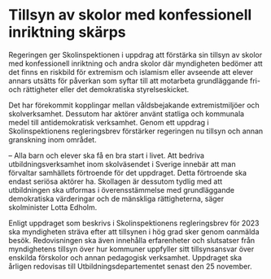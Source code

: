 # Tillsyn av skolor med konfessionell inriktning skärps

Regeringen ger Skolinspektionen i uppdrag att förstärka sin tillsyn av skolor med konfessionell inriktning och andra skolor där myndigheten bedömer att det finns en riskbild för extremism och islamism eller avseende att elever annars utsätts för påverkan som syftar till att motarbeta grundläggande fri- och rättigheter eller det demokratiska styrelseskicket.

Det har förekommit kopplingar mellan våldsbejakande extremistmiljöer och skolverksamhet. Dessutom har aktörer använt statliga och kommunala medel till antidemokratisk verksamhet. Genom ett uppdrag i Skolinspektionens regleringsbrev förstärker regeringen nu tillsyn och annan granskning inom området.

– Alla barn och elever ska få en bra start i livet. Att bedriva utbildningsverksamhet inom skolväsendet i Sverige innebär att man förvaltar samhällets förtroende för det uppdraget. Detta förtroende ska endast seriösa aktörer ha. Skollagen är dessutom tydlig med att utbildningen ska utformas i överensstämmelse med grundläggande demokratiska värderingar och de mänskliga rättigheterna, säger skolminister Lotta Edholm.

Enligt uppdraget som beskrivs i Skolinspektionens regleringsbrev för 2023 ska myndigheten sträva efter att tillsynen i hög grad sker genom oanmälda besök. Redovisningen ska även innehålla erfarenheter och slutsatser från myndighetens tillsyn över hur kommuner uppfyller sitt tillsynsansvar över enskilda förskolor och annan pedagogisk verksamhet. Uppdraget ska årligen redovisas till Utbildningsdepartementet senast den 25 november.
